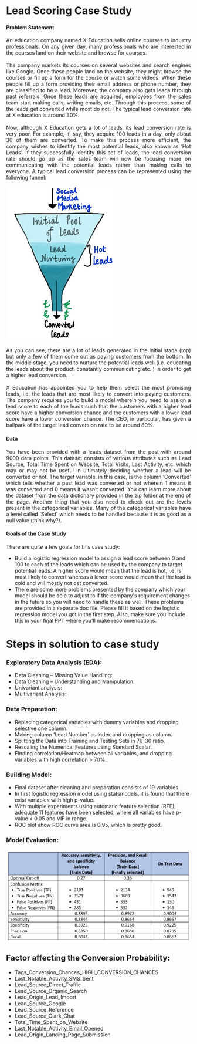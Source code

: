 # Lead Scoring Case Study
#### Problem Statement
<div style="text-align: justify">
An education company named X Education sells online courses to industry professionals. On any given day, many professionals who are interested in the courses land on their website and browse for courses. 
</div>
<br/>
<div style="text-align: justify">
The company markets its courses on several websites and search engines like Google. Once these people land on the website, they might browse the courses or fill up a form for the course or watch some videos. When these people fill up a form providing their email address or phone number, they are classified to be a lead. Moreover, the company also gets leads through past referrals. Once these leads are acquired, employees from the sales team start making calls, writing emails, etc. Through this process, some of the leads get converted while most do not. The typical lead conversion rate at X education is around 30%. 
</div>
<br/>
<div style="text-align: justify">
Now, although X Education gets a lot of leads, its lead conversion rate is very poor. For example, if, say, they acquire 100 leads in a day, only about 30 of them are converted. To make this process more efficient, the company wishes to identify the most potential leads, also known as ‘Hot Leads’. If they successfully identify this set of leads, the lead conversion rate should go up as the sales team will now be focusing more on communicating with the potential leads rather than making calls to everyone. A typical lead conversion process can be represented using the following funnel:
</div>

![alt text](https://github.com/kunam01/lead_scoring/blob/main/XNote_201901081613670.jpg)

<div style="text-align: justify">
As you can see, there are a lot of leads generated in the initial stage (top) but only a few of them come out as paying customers from the bottom. In the middle stage, you need to nurture the potential leads well (i.e. educating the leads about the product, constantly communicating etc. ) in order to get a higher lead conversion.
</div>
<br/>
<div style="text-align: justify">
X Education has appointed you to help them select the most promising leads, i.e. the leads that are most likely to convert into paying customers. The company requires you to build a model wherein you need to assign a lead score to each of the leads such that the customers with a higher lead score have a higher conversion chance and the customers with a lower lead score have a lower conversion chance. The CEO, in particular, has given a ballpark of the target lead conversion rate to be around 80%.
</div>

#### Data

<div style="text-align: justify">
You have been provided with a leads dataset from the past with around 9000 data points. This dataset consists of various attributes such as Lead Source, Total Time Spent on Website, Total Visits, Last Activity, etc. which may or may not be useful in ultimately deciding whether a lead will be converted or not. The target variable, in this case, is the column ‘Converted’ which tells whether a past lead was converted or not wherein 1 means it was converted and 0 means it wasn’t converted. You can learn more about the dataset from the data dictionary provided in the zip folder at the end of the page. Another thing that you also need to check out are the levels present in the categorical variables. Many of the categorical variables have a level called 'Select' which needs to be handled because it is as good as a null value (think why?).
</div>

#### Goals of the Case Study

There are quite a few goals for this case study:

- Build a logistic regression model to assign a lead score between 0 and 100 to each of the leads which can be used by the company to target potential leads. A higher score would mean that the lead is hot, i.e. is most likely to convert whereas a lower score would mean that the lead is cold and will mostly not get converted.
- There are some more problems presented by the company which your model should be able to adjust to if the company's requirement changes in the future so you will need to handle these as well. These problems are provided in a separate doc file. Please fill it based on the logistic regression model you got in the first step. Also, make sure you include this in your final PPT where you'll make recommendations.

# Steps in solution to case study
###	Exploratory Data Analysis (EDA):
- Data Cleaning – Missing Value Handling:
- Data Cleaning – Understanding and Manipulation:
- Univariant analysis:
- Multivariant Analysis:
###	Data Preparation:
- Replacing categorical variables with dummy variables and dropping selective one column.
- Making column 'Lead Number' as index and dropping as column.
- Splitting the Data into Training and Testing Sets in 70-30 ratio.
- Rescaling the Numerical Features using Standard Scalar.
- Finding correlation/Heatmap between all variables, and dropping variables with high correlation > 70%.
###	Building Model:
- Final dataset after cleaning and preparation consists of 19 variables.
- In first logistic regression model using statsmodels, it is found that there exist variables with high p-value.
- With multiple experiments using automatic feature selection (RFE), adequate 11 features have been selected, where all variables have p-value < 0.05 and VIF in range.
- ROC plot show ROC curve area is 0.95, which is pretty good.
###	Model Evaluation:
![alt text](https://github.com/kunam01/lead_scoring/blob/main/Model_Evaluation.png)

##	Factor affecting the Conversion Probability:
- Tags_Conversion_Chances_HIGH_CONVERSION_CHANCES
- Last_Notable_Activity_SMS_Sent
- Lead_Source_Direct_Traffic
- Lead_Source_Organic_Search
- Lead_Origin_Lead_Import
- Lead_Source_Google
- Lead_Source_Reference
- Lead_Source_Olark_Chat
- Total_Time_Spent_on_Website
- Last_Notable_Activity_Email_Opened
- Lead_Origin_Landing_Page_Submission
